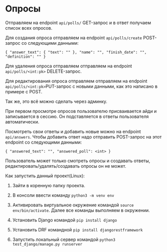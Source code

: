 # Опросы

Отправляем на endpoint `api/polls/` GET-запрос и в ответ получаем список всех опросов.

Для создания опроса отправляем на endpoint `api/polls/create` POST-запрос со следующими данными: 

`{
    "answer_text": {
        "text": ""
    },
    "name": "",
    "finish_date": "",
    "definition": ""
}`

Для удаления опроса отправляем отправляем на endpoint `api/polls/<int:pk>` DELETE-запрос.

Для редактирования опроса отправляем отправляем на endpoint `api/polls/<int:pk>`PUT-запрос с новыми данными, как это написано в примере с POST.

Так же, это всё можно сделать через админку.

При первом просмотре опросов пользователю присваивается айди и записывается в сессию. Он подставляется в ответы пользователя автоматически.

Посмотреть свои ответы и добавить новые можно на endpoint `api/answers`. Чтобы добавить ответ надо отправить POST-запрос на этот endpoint со следующими данными:

`{
    "answered_text": "",
    "answered_poll": <int>
}`

Пользователь может только смотреть опросы и создавать ответы, редактировать/удалять/создавать опросы он не может.

Как запустить данный проект(Linux):

1) Зайти в коренную папку проекта.

2) В консоли ввести команду `python3 -m venv env`

3) Активировать виртуальное окружение командой `source env/bin/activate`. Далее все команды выполняем в окружении.

4) Установить Django командой `pip install django`

5) Установить DRF командной `pip install djangorestframework`

6) Запустить локальный сервер командой `python3 test_django/manage.py runserver`
